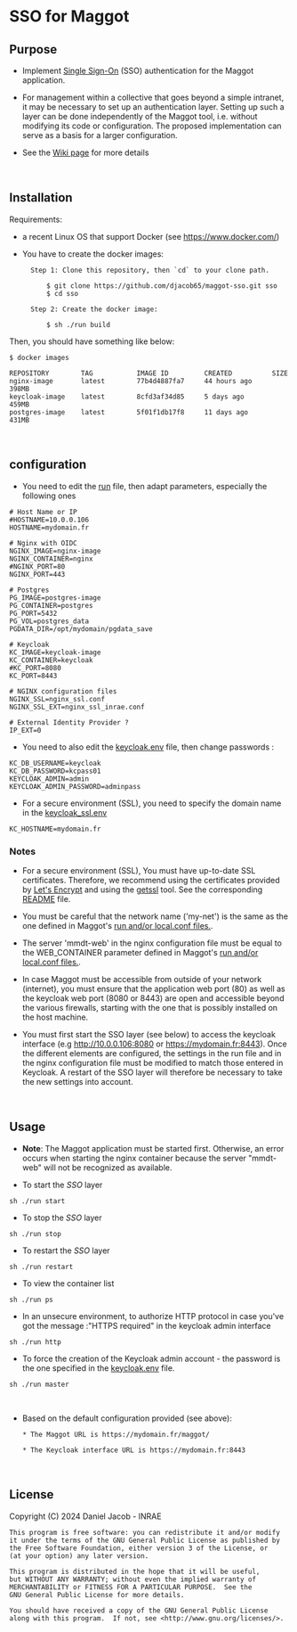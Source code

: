 # SSO for Maggot

## Purpose

* Implement [Single Sign-On](https://en.wikipedia.org/wiki/Single_sign-on) (SSO) authentication for the Maggot application.

* For management within a collective that goes beyond a simple intranet, it may be necessary to set up an authentication layer. Setting up such a layer can be done independently of the Maggot tool, i.e. without modifying its code or configuration. The proposed implementation can serve as a basis for a larger configuration.

* See the [Wiki page](https://github.com/djacob65/maggot-sso/wiki/Single-Sign-On) for more details

<br>

## Installation

Requirements:

* a recent Linux OS that support Docker (see https://www.docker.com/)

* You have to create the docker images:

        Step 1: Clone this repository, then `cd` to your clone path.

            $ git clone https://github.com/djacob65/maggot-sso.git sso
            $ cd sso

        Step 2: Create the docker image:

            $ sh ./run build


Then, you should have something like below:

    $ docker images
```
REPOSITORY        TAG           IMAGE ID         CREATED          SIZE
nginx-image       latest        77b4d4887fa7     44 hours ago     398MB
keycloak-image    latest        8cfd3af34d85     5 days ago       459MB
postgres-image    latest        5f01f1db17f8     11 days ago      431MB
```

<br>

## configuration

* You need to edit the [run](run) file, then adapt parameters, especially the following ones

```shell
# Host Name or IP
#HOSTNAME=10.0.0.106
HOSTNAME=mydomain.fr

# Nginx with OIDC
NGINX_IMAGE=nginx-image
NGINX_CONTAINER=nginx
#NGINX_PORT=80
NGINX_PORT=443

# Postgres
PG_IMAGE=postgres-image
PG_CONTAINER=postgres
PG_PORT=5432
PG_VOL=postgres_data
PGDATA_DIR=/opt/mydomain/pgdata_save

# Keycloak
KC_IMAGE=keycloak-image
KC_CONTAINER=keycloak
#KC_PORT=8080
KC_PORT=8443

# NGINX configuration files
NGINX_SSL=nginx_ssl.conf 
NGINX_SSL_EXT=nginx_ssl_inrae.conf 

# External Identity Provider ?
IP_EXT=0
```

* You need to also edit the [keycloak.env](keycloak/keycloak.env) file, then change passwords :

```shell
KC_DB_USERNAME=keycloak
KC_DB_PASSWORD=kcpass01
KEYCLOAK_ADMIN=admin
KEYCLOAK_ADMIN_PASSWORD=adminpass
```

* For a secure environment (SSL), you need to specify the domain name in the [keycloak_ssl.env](keycloak/keycloak_ssl.env)
```shell
KC_HOSTNAME=mydomain.fr
```


### Notes

* For a secure environment (SSL), You must have up-to-date SSL certificates. Therefore, we recommend using the certificates provided by [Let's Encrypt](https://letsencrypt.org/) and using the [getssl](https://github.com/srvrco/getssl) tool. See the corresponding [README](getssl/README.md) file.

* You must be careful that the network name ('my-net') is the same as the one defined in Maggot's [run and/or local.conf files.](https://github.com/inrae/pgd-mmdt/blob/main/run).

* The server 'mmdt-web' in the nginx configuration file must be equal to the WEB_CONTAINER parameter defined in Maggot's [run and/or local.conf files.](https://github.com/inrae/pgd-mmdt/blob/main/run).

* In case Maggot must be accessible from outside of your network (internet), you must ensure that the application web port (80) as well as the keycloak web port (8080 or 8443) are open and accessible beyond the various firewalls, starting with the one that is possibly installed on the host machine.

* You must first start the SSO layer (see below) to access the keycloak interface (e.g http://10.0.0.106:8080 or https://mydomain.fr:8443). Once the different elements are configured, the settings in the run file and in the nginx configuration file must be modified to match those entered in Keycloak. A restart of the SSO layer will therefore be necessary to take the new settings into account.

<br>

## Usage

* **Note**: The Maggot application must be started first. Otherwise, an error occurs when starting the nginx container because the server "mmdt-web" will not be recognized as available.

* To start the *SSO* layer 

```shell
sh ./run start
```

* To stop the *SSO* layer 

```shell
sh ./run stop
```

* To restart the *SSO* layer 

```shell
sh ./run restart
```

* To view the container list

```shell
sh ./run ps
```

* In an unsecure environment, to authorize HTTP protocol in case you've got the message :"HTTPS required" in the keycloak admin interface

```shell
sh ./run http
```

* To force the creation of the Keycloak admin account - the password is the one specified in the [keycloak.env](keycloak/keycloak.env) file.

```shell
sh ./run master
```

<br>

* Based on the default configuration provided (see above):
    
      * The Maggot URL is https://mydomain.fr/maggot/

      * The Keycloak interface URL is https://mydomain.fr:8443

<br>


## License

Copyright (C) 2024  Daniel Jacob - INRAE

    This program is free software: you can redistribute it and/or modify
    it under the terms of the GNU General Public License as published by
    the Free Software Foundation, either version 3 of the License, or
    (at your option) any later version.

    This program is distributed in the hope that it will be useful,
    but WITHOUT ANY WARRANTY; without even the implied warranty of
    MERCHANTABILITY or FITNESS FOR A PARTICULAR PURPOSE.  See the
    GNU General Public License for more details.

    You should have received a copy of the GNU General Public License
    along with this program.  If not, see <http://www.gnu.org/licenses/>.

